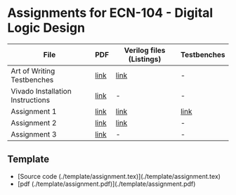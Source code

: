 Assignments for ECN-104 - Digital Logic Design
==============================================

<table>
<thead>
<tr>
<th>File</th>
<th>PDF</th>
<th>Verilog files (Listings)</th>
<th>Testbenches</th>
</tr>
</thead>
<tbody>
<tr>
<td>Art of Writing Testbenches</td>
<td><a href="/OpenSourceSilicon/ecn104-assignments/blob/master/art_of_writing_testbenches/aowt.pdf">link</a></td>
<td><a href="/OpenSourceSilicon/ecn104-assignments/blob/master/assignment_1/verilog_files">link</a></td>
<td>-</td>
</tr>
<tr>
<td>Vivado Installation Instructions</td>
<td><a href="/OpenSourceSilicon/ecn104-assignments/blob/master/installation_instructions/vivado_installation_instruction.pdf">link</a></td>
<td>-</td>
<td>-</td>
</tr>
<tr>
<td>Assignment 1</td>
<td><a href="/OpenSourceSilicon/ecn104-assignments/blob/master/assignment_1/assignment.pdf">link</a></td>
<td><a href="/OpenSourceSilicon/ecn104-assignments/blob/master/assignment_1/verilog_files">link</a></td>
<td><a href="/OpenSourceSilicon/ecn104-assignments/blob/master/assignment_1/testbenches">link</a></td>
</tr>
<tr>
<td>Assignment 2</td>
<td><a href="/OpenSourceSilicon/ecn104-assignments/blob/master/assignment_2/assignment.pdf">link</a></td>
<td><a href="/OpenSourceSilicon/ecn104-assignments/blob/master/assignment_1/verilog_files">link</a></td>
<td>-</td>
</tr>
<tr>
<td>Assignment 3</td>
<td><a href="/OpenSourceSilicon/ecn104-assignments/blob/master/assignment_3/assignment.pdf">link</a></td>
<td>-</td>
<td>-</td>
</tr></tbody></table>

<h2>Template</h2>
<ul>
<li> [Source code (./template/assignment.tex)](./template/assignment.tex)
<li> [pdf (./template/assignment.pdf)](./template/assignment.pdf)
</ul>
